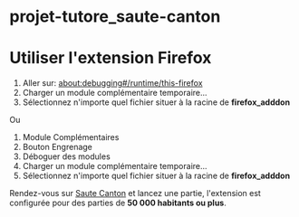 # projet-tutore_saute-canton


# Utiliser l'extension Firefox

1. Aller sur: [about:debugging#/runtime/this-firefox](about:debugging#/runtime/this-firefox)
2. Charger un module complémentaire temporaire...
3. Sélectionnez n'importe quel fichier situer à la racine de **firefox_adddon**

Ou

1. Module Complémentaires
2. Bouton Engrenage
3. Déboguer des modules
4. Charger un module complémentaire temporaire...
5. Sélectionnez n'importe quel fichier situer à la racine de **firefox_adddon**

Rendez-vous sur [Saute Canton](https://sautecanton.fr/) et lancez une partie, l'extension est configurée pour des parties de **50 000 habitants ou plus**.